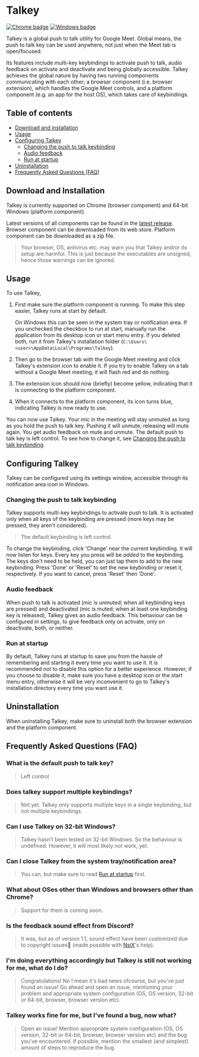 # Talkey

[![Chrome badge](https://img.shields.io/chrome-web-store/v/ikpllienmchnfkfbfindmciobnhdgjlh)](https://chrome.google.com/webstore/detail/talkey/ikpllienmchnfkfbfindmciobnhdgjlh)
[![Windows badge](https://img.shields.io/badge/windows-v1.1-blue)](https://github.com/dcdeepesh/Talkey/releases/latest)

Talkey is a global push to talk utility for Google Meet. Global means, the push to talk key can be used anywhere, not just when the Meet tab is open/focused.

Its features include multi-key keybindings to activate push to talk, audio feedback on activate and deactivate and being globally accessible. Talkey achieves the global nature by having two running components communicating with each other; a browser component (i.e. browser extension), which handles the Google Meet controls, and a platform component (e.g. an app for the host OS), which takes care of keybindings.

## Table of contents

- [Download and installation](#Download-and-Installation)
- [Usage](#Usage)
- [Configuring Talkey](#Configuring-Talkey)
  - [Changing the push to talk keybinding](#Changing-the-push-to-talk-keybinding)
  - [Audio feedback](#Audio-feedback)
  - [Run at startup](#Run-at-startup)
- [Uninstallation](#Uninstallation)
- [Frequently Asked Questions (FAQ)](#Frequently-Asked-Questions-(FAQ))

## Download and Installation

Talkey is currently supported on Chrome (browser component) and 64-bit Windows (platform component).

Latest versions of all components can be found in the [latest release](https://github.com/dcdeepesh/Talkey/releases/latest). Browser component can be downloaded from its web store. Platform component can be downloaded as a zip file.

> Your browser, OS, antivirus etc. may warn you that Talkey and/or its setup are harmful. This is just because the executables are unsigned, hence those warnings can be ignored.

## Usage

To use Talkey,

1. First make sure the platform component is running. To make this step easier, Talkey runs at start by default.

    On Windows this can be seen in the system tray or notification area. If you unchecked the checkbox to run at start, manually run the application from its desktop icon or start menu entry. If you deleted both, run it from Talkey's installation folder (`C:\Users\<user>\AppData\Local\Programs\Talkey`).

2. Then go to the browser tab with the Google Meet meeting and click Talkey's extension icon to enable it. If you try to enable Talkey on a tab without a Google Meet meeting, it will flash red and do nothing.

3. The extension icon should now (briefly) become yellow, indicating that it is connecting to the platform component.

4. When it connects to the platform component, its icon turns blue, indicating Talkey is now ready to use.

You can now use Talkey. Your mic in the meeting will stay unmuted as long as you hold the push to talk key. Pushing it will unmute, releasing will mute again. You get audio feedback on mute and unmute. The default push to talk key is left control. To see how to change it, see [Changing the push to talk keybinding](#Changing-the-push-to-talk-keybinding).

## Configuring Talkey

Talkey can be configured using its settings window, accessible through its notification area icon in Windows.

### Changing the push to talk keybinding

Talkey supports multi-key keybindings to activate push to talk. It is activated only when all keys of the keybinding are pressed (more keys may be pressed, they aren't considered).

> The default keybinding is left control.

To change the keybinding, click 'Change' near the current keybinding. It will now listen for keys. Every key you press will be _added_ to the keybinding. The keys don't need to be held, you can just tap them to add to the new keybinding. Press 'Done' or 'Reset' to set the new keybinding or reset it, respectively. If you want to cancel, press 'Reset' then 'Done'.

### Audio feedback

When push to talk is activated (mic is unmuted; when all keybinding keys are pressed) and deactivated (mic is muted; when at least one keybinding key is released), Talkey gives an audio feedback. This behaviour can be configured in settings, to give feedback only on activate, only on deactivate, both, or neither.

### Run at startup

By default, Talkey runs at startup to save you from the hassle of remembering and starting it every time you want to use it. It is recommended not to disable this option for a better experience. However, if you choose to disable it, make sure you have a desktop icon or the start menu entry, otherwise it will be very inconvenient to go to Talkey's installation directory every time you want use it.

## Uninstallation

When uninstalling Talkey, make sure to uninstall both the browser extension and the platform component.

## Frequently Asked Questions (FAQ)

### **What is the default push to talk key?**  

>Left control

### **Does talkey support multiple keybindings?**  

>Not yet. Talkey only supports multiple keys in a single keybinding, but not multiple keybindings.

### **Can I use Talkey on 32-bit Windows?**  

>Talkey hasn't been tested on 32-bit Windows. So the behaviour is undefined. However, it will most likely not work, yet.

### **Can I close Talkey from the system tray/notification area?**  

>You can, but make sure to read [Run at startup](#run-at-startup) first.

### **What about OSes other than Windows and browsers other than Chrome?**  

>Support for them is coming soon.

### **Is the feedback sound effect from Discord?**  

>It was, but as of version 1.1, sound effect have been customized due to copyright issues🙁 (made possible with [NsiX](https://nsix.itch.io/)'s help).

### **I'm doing everything accordingly but Talkey is still not working for me, what do I do?**  

>Congratulations! No I mean it's bad news ofcourse, but you've just found an issue! Go ahead and open an issue, mentioning your problem and appropriate system configuration (OS, OS version, 32-bit or 64-bit, browser, browser version etc).

### **Talkey works fine for me, but I've found a bug, now what?**  

>Open an issue! Mention appropriate system configuration (OS, OS version, 32-bit or 64-bit, browser, browser version etc) and the bug you've encountered. If possible, mention the smallest (and simplest) amount of steps to reproduce the bug.
